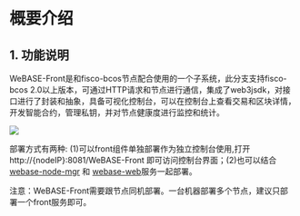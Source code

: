 # 概要介绍

## 1. 功能说明
WeBASE-Front是和fisco-bcos节点配合使用的一个子系统，此分支支持fisco-bcos 2.0以上版本，可通过HTTP请求和节点进行通信，集成了web3jsdk，对接口进行了封装和抽象，具备可视化控制台，可以在控制台上查看交易和区块详情，开发智能合约，管理私钥，并对节点健康度进行监控和统计。 

   ![](../../images/webase/front/2.png) 
   
   部署方式有两种: (1)可以front组件单独部署作为独立控制台使用,打开http://{nodeIP}:8081/WeBASE-Front 即可访问控制台界面；(2)也可以结合[webase-node-mgr](https://github.com/WeBankFinTech/webase-node-mgr) 和 [webase-web](https://github.com/WeBankFinTech/webase-web)服务一起部署。

 注意：WeBASE-Front需要跟节点同机部署。一台机器部署多个节点，建议只部署一个front服务即可。
  